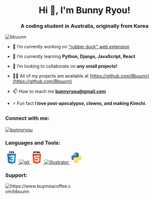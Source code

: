 <h1 align="center">Hi 👋, I'm Bunny Ryou!</h1>
<h3 align="center">A coding student in Australia, originally from Korea</h3>

<p align="left"> <img src="https://komarev.com/ghpvc/?username=bbuunn&label=Profile%20views&color=0e75b6&style=flat" alt="bbuunn" /> </p>


- 🔭 I’m currently working on ["rubber duck" web extension](https://github.com/cattrn/rubber-duck)

- 🌱 I’m currently learning **Python, Django, JavaScript, React**

- 👯 I’m looking to collaborate on **any small projects!**

- 👨‍💻 All of my projects are available at [https://github.com/Bbuunn](https://github.com/Bbuunn)

- 📫 How to reach me **bunnyryou@gmail.com**

- ⚡ Fun fact **I love post-apocalypse, clowns, and making Kimchi.**

<h3 align="left">Connect with me:</h3>
<p align="left">
<a href="https://linkedin.com/in/bunnyryou" target="blank"><img align="center" src="https://raw.githubusercontent.com/rahuldkjain/github-profile-readme-generator/master/src/images/icons/Social/linked-in-alt.svg" alt="bunnyryou" height="30" width="40" /></a>
</p>

<h3 align="left">Languages and Tools:</h3>
<p align="left"> <a href="https://www.w3schools.com/css/" target="_blank" rel="noreferrer"> <img src="https://raw.githubusercontent.com/devicons/devicon/master/icons/css3/css3-original-wordmark.svg" alt="css3" width="40" height="40"/> </a> <a href="https://git-scm.com/" target="_blank" rel="noreferrer"> <img src="https://www.vectorlogo.zone/logos/git-scm/git-scm-icon.svg" alt="git" width="40" height="40"/> </a> <a href="https://www.w3.org/html/" target="_blank" rel="noreferrer"> <img src="https://raw.githubusercontent.com/devicons/devicon/master/icons/html5/html5-original-wordmark.svg" alt="html5" width="40" height="40"/> </a> <a href="https://www.adobe.com/in/products/illustrator.html" target="_blank" rel="noreferrer"> <img src="https://www.vectorlogo.zone/logos/adobe_illustrator/adobe_illustrator-icon.svg" alt="illustrator" width="40" height="40"/> </a> <a href="https://www.python.org" target="_blank" rel="noreferrer"> <img src="https://raw.githubusercontent.com/devicons/devicon/master/icons/python/python-original.svg" alt="python" width="40" height="40"/> </a> </p>

<h3 align="left">Support:</h3>
<p><a href="https://www.buymeacoffee.com/https://www.buymeacoffee.com/bbuunn"> <img align="left" src="https://cdn.buymeacoffee.com/buttons/v2/default-yellow.png" height="50" width="210" alt="https://www.buymeacoffee.com/bbuunn" /></a></p><br><br>
